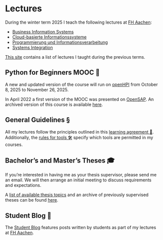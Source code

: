 # Lectures

During the winter term 2025 I teach the following lectures at [FH Aachen](https://www.fh-aachen.de):

- [Business Information
  Systems](/teaching/lectures/2025/winter-term/business-information-systems)
- [Cloud-basierte
  Informationssysteme](/teaching/lectures/2025/winter-term/cloud-based-is)
- [Programmierung und
  Informationsverarbeitung](/teaching/lectures/2025/winter-term/programmierung)
- [Systems
  Integration](/teaching/lectures/2025/winter-term/systems-integration)

[This site](/teaching/lectures/previous-lectures) contains a list of lectures I taught
during the previous terms.

## Python for Beginners MOOC 🐍

A new and updated version of the course will run on
[openHPI](https://open.hpi.de/courses/python2025) from October 8, 2025 to
November 26, 2025.

In April 2022 a first version of the MOOC was presented on
[OpenSAP](https://en.wikipedia.org/wiki/OpenSAP). An archived version of this
course is available [here](/teaching/python-mooc).

## General Guidelines §

All my lectures follow the principles outlined in this [learning agreement
🤝](/teaching/learning-agreement). Additionally, the [rules for tools
🛠️](/teaching/rules-for-tools) specify which tools are permitted in my courses.

## Bachelor’s and Master’s Theses 🎓

If you’re interested in having me as your thesis supervisor, please send me an
email. We will then arrange an initial meeting to discuss requirements and
expectations.

A [list of available thesis topics](/teaching/thesis) and an archive of
previously supervised theses can be found [here](/teaching/thesis).

## Student Blog 📝

The [Student Blog](/student-blog/) features posts written by students as part
of my lectures at [FH Aachen](https://www.fh-aachen.de).
